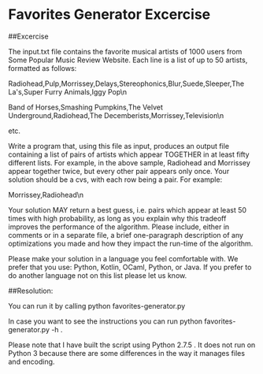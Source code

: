 # Favorites Generator Excercise

##Excercise 

The input.txt file contains the favorite musical artists of 1000 users from Some Popular Music Review Website. Each line is a list of up to 50 artists, formatted as follows:

Radiohead,Pulp,Morrissey,Delays,Stereophonics,Blur,Suede,Sleeper,The La's,Super Furry Animals,Iggy Pop\n

Band of Horses,Smashing Pumpkins,The Velvet Underground,Radiohead,The Decemberists,Morrissey,Television\n

etc.

Write a program that, using this file as input, produces an output file containing a list of pairs of artists which appear TOGETHER in at least fifty different lists. For example, in the above sample, Radiohead and Morrissey appear together twice, but every other pair appears only once. Your solution should be a cvs, with each row being a pair. For example:

Morrissey,Radiohead\n

Your solution MAY return a best guess, i.e. pairs which appear at least 50 times with high probability, as long as you explain why this tradeoff improves the performance of the algorithm. Please include, either in comments or in a separate file, a brief one-paragraph description of any optimizations you made and how they impact the run-time of the algorithm.

Please make your solution in a language you feel comfortable with. We prefer that you use: Python, Kotlin, OCaml, Python, or Java. If you prefer to do another language not on this list please let us know.


##Resolution:

You can run it by calling python favorites-generator.py

In case you want to see the instructions you can run python favorites-generator.py -h . 

Please note that I have built the script using  Python 2.7.5 .  It does not run on Python 3 because there are some differences in the way it manages files and encoding.

